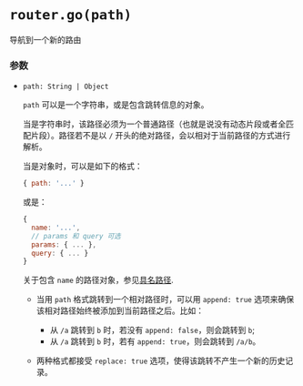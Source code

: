 # `router.go(path)`

导航到一个新的路由

### 参数

- `path: String | Object`

  `path` 可以是一个字符串，或是包含跳转信息的对象。

  当是字符串时，该路径必须为一个普通路径（也就是说没有动态片段或者全匹配片段）。路径若不是以 `/` 开头的绝对路径，会以相对于当前路径的方式进行解析。

  当是对象时，可以是如下的格式：

  ``` js
  { path: '...' }
  ```

  或是：

  ``` js
  {
    name: '...',
    // params 和 query 可选
    params: { ... },
    query: { ... }
  }
  ```

  关于包含 `name` 的路径对象，参见[具名路径](../named.md).

  - 当用 `path` 格式跳转到一个相对路径时，可以用 `append: true` 选项来确保该相对路径始终被添加到当前路径之后。比如：

    - 从 `/a` 跳转到 `b` 时，若没有 `append: false`，则会跳转到 `b`;
    - 从 `/a` 跳转到 `b` 时，若有 `append: true`，则会跳转到 `/a/b`。

  - 两种格式都接受 `replace: true` 选项，使得该跳转不产生一个新的历史记录。

